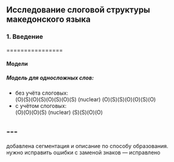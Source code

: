 ## Исследование слоговой структуры македонского языка 



### 1. Введение

================ 

#### Модели 
##### Модель для односложных слов: 
* без учёта слоговых:  
  (O)(S)(O)(S)(O)(S)(O)(S) (nuclear) (O)(S)(S)(O)(O)(S)(O)
* с учётом слоговых:  
  (O)(O)(O)(S) (nuclear) (S)(S)(O)(O) 

## --- 
добавлена сегментация и описание по способу образования.  
нужно исправить ошибки с заменой знаков — исправлено 
